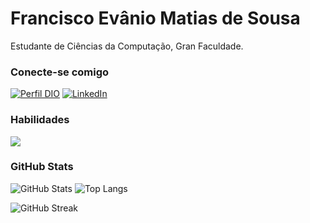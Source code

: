 # Francisco Evânio Matias de Sousa

Estudante de Ciências da Computação, Gran Faculdade.

### Conecte-se comigo

[![Perfil DIO](https://img.shields.io/badge/-Meu%20Perfil%20na%20DIO-30A3DC?style=for-the-badge)](https://www.dio.me/users/evanioshark)
[![LinkedIn](https://img.shields.io/badge/-LinkedIn-000?style=for-the-badge&logo=linkedin&logoColor=30A3DC)](https://www.linkedin.com/in/evanio-matias-987ba3249/)

### Habilidades

<img src="https://skillicons.dev/icons?i=nextjs,angular,react,nestjs,express,nodejs,postgres,prisma,vitest,postman,typescript,javascript,html,css,bootstrap,tailwind,firebase,git,github" />




### GitHub Stats

![GitHub Stats](https://github-readme-stats.vercel.app/api?username=EvanioTech&show_icons=true&count_private=true&include_all_commits=true&theme=transparent&border_color=30A3DC&title_color=FF6B81&text_color=FFFFFF&icon_color=30A3DC)
![Top Langs](https://github-readme-stats-git-masterrstaa-rickstaa.vercel.app/api/top-langs/?username=EvanioTech&layout=compact&bg_color=000&border_color=30A3DC&title_color=E94D5F&text_color=FFF)

<!-- Streak -->
  <img src="https://github-readme-streak-stats.herokuapp.com/?user=EvanioTech&theme=transparent" alt="GitHub Streak">
  
